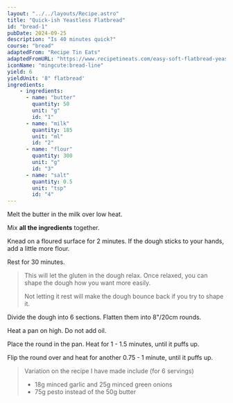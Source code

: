 ```yaml
---
layout: "../../layouts/Recipe.astro"
title: "Quick-ish Yeastless Flatbread"
id: "bread-1"
pubDate: 2024-09-25
description: "Is 40 minutes quick?"
course: "bread"
adaptedFrom: "Recipe Tin Eats"
adaptedFromURL: "https://www.recipetineats.com/easy-soft-flatbread-yeast/#wprm-recipe-container-20705"
iconName: "mingcute:bread-line"
yield: 6
yieldUnit: '8" flatbread'
ingredients:
    - ingredients:
      - name: "butter"
        quantity: 50
        unit: "g"
        id: "1"
      - name: "milk"
        quantity: 185
        unit: "ml"
        id: "2"
      - name: "flour"
        quantity: 300
        unit: "g"
        id: "3"
      - name: "salt"
        quantity: 0.5
        unit: "tsp"
        id: "4"
---
```

Melt the <span class="ingredient" data-id="1">butter</span> in the <span class="ingredient" data-id="2">milk</span> over low heat.

Mix **all the ingredients** together.

Knead on a floured surface for 2 minutes. If the dough sticks to your hands, add a little more flour.

Rest for 30 minutes.
> This will let the gluten in the dough relax. Once relaxed, you can shape the dough how you want more easily.
> 
> Not letting it rest will make the dough bounce back if you try to shape it.

Divide the dough into 6 sections. Flatten them into 8"/20cm rounds.

Heat a pan on high. Do not add oil.

Place the round in the pan. Heat for 1 - 1.5 minutes, until it puffs up.

Flip the round over and heat for another 0.75 - 1 minute, until it puffs up.

> Variation on the recipe I have made include (for 6 servings) 
> - 18g minced garlic and 25g minced green onions
> - 75g pesto instead of the 50g butter